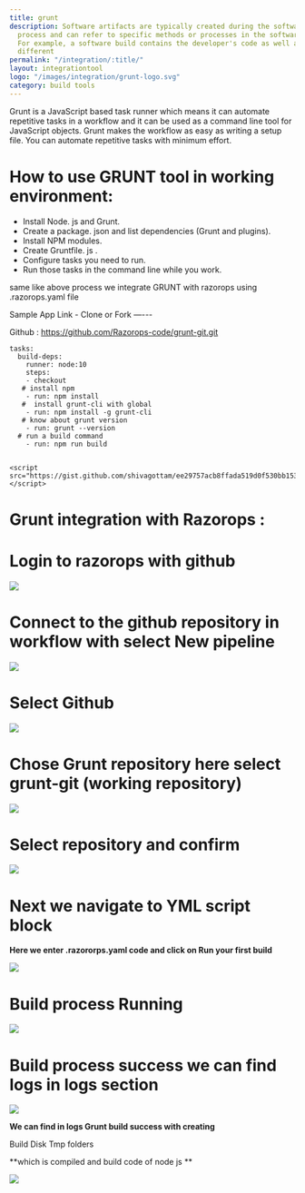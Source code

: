 ```yaml
---
title: grunt
description: Software artifacts are typically created during the software development
  process and can refer to specific methods or processes in the software's development.
  For example, a software build contains the developer's code as well as a range of
  different
permalink: "/integration/:title/"
layout: integrationtool
logo: "/images/integration/grunt-logo.svg"
category: build tools
---
```


Grunt is a JavaScript based task runner which means it can automate repetitive tasks in a workflow and it can be used as a command line tool for JavaScript objects. Grunt makes the workflow as easy as writing a setup file. You can automate repetitive tasks with minimum effort.

# How to use GRUNT tool in working environment: 
* Install Node. js and Grunt.
* Create a package. json and list dependencies (Grunt and plugins).
* Install NPM modules.
* Create Gruntfile. js .
* Configure tasks you need to run.
* Run those tasks in the command line while you work.


 same like above process we integrate  GRUNT with razorops using .razorops.yaml file 
 
 Sample App Link - Clone or Fork —---

Github : https://github.com/Razorops-code/grunt-git.git





```
tasks:
  build-deps:
    runner: node:10
    steps:
    - checkout
   # install npm
    - run: npm install
   #  install grunt-cli with global
    - run: npm install -g grunt-cli
   # know about grunt version
    - run: grunt --version
  # run a build command
    - run: npm run build
		
		
<script src="https://gist.github.com/shivagottam/ee29757acb8ffada519d0f530bb153ad.js"></script>
```





# Grunt integration with Razorops :
# Login to razorops with github

![](/images/integration/grunt/razorops-dashboard.png)
		
		
# Connect to the github repository in workflow with select New pipeline 

![](/images/integration/grunt/razorops-create-new-pipeline.png)

# Select Github 

![](/images/integration/grunt/razorops-add-new-pipeline.png)

# Chose Grunt repository here select grunt-git (working repository) 

![](/images/integration/grunt/razorops-grunt-pipeline.png)

# Select repository and confirm 

![](/images/integration/grunt/razorops-select-repository.png)

# Next we navigate to YML script block 
**Here we enter .razororps.yaml code and click on Run your first build**

![](/images/integration/grunt/razorops-configure-repository.png)


# Build process Running 

![](/images/integration/grunt/razorops-build-dependencies.png)


# Build process success we can find logs in logs section 

![](/images/integration/grunt/razorops-build-dependencies-output.png)


**We can find in logs  Grunt build success with creating** 

Build
Disk 
Tmp folders  

**which is compiled and build code of  node js **

![](/images/integration/grunt/razorops-build-dependencies-logs.png)
